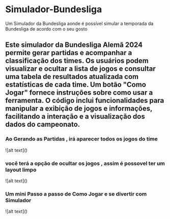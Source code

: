 # Simulador-Bundesliga
Um Simulador da Bundesliga aonde é possível simular a temporada da Bundesliga de acordo com o seu gosto 


<h2>Este simulador da Bundesliga Alemã 2024 permite gerar partidas e acompanhar a classificação dos times. Os usuários podem visualizar e    ocultar a lista de jogos e consultar uma tabela de resultados atualizada com estatísticas de cada time. Um botão "Como Jogar" fornece   instruções sobre como usar a ferramenta. O código inclui funcionalidades para manipular a exibição de jogos e informações, facilitando a  interação e a visualização dos dados do campeonato. </h2>

<h3>Ao Gerando as Partidas , irá aparecer todos os jogos do time </h3>
![alt text](<Bundesliga/img/Captura de tela 2024-09-06 180805.png>)

<h3> você terá a opção de ocultar os jogos , assim é possovel ter um layout limpo </h3>
![alt text](<Bundesliga/img/Captura de tela 2024-09-06 180836 copy.png>)

<h3>Um mini Passo a passo de Como Jogar e se divertir com Simulador</h3>
![alt text](<Bundesliga/img/Captura de tela 2024-09-06 184118.png>)
